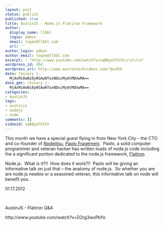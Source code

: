 ```yaml
---
layout: post
status: publish
published: true
title: AustinJS - Node.js Flatiron Framework
author:
  display_name: llbbl
  login: admin
  email: logan@llbbl.com
  url: ''
author_login: admin
author_email: logan@llbbl.com
excerpt: ! "http://www.youtube.com/watch?v=vqB8yelF5tk\r\n\r\n"
wordpress_id: 454
wordpress_url: http://www.austintechvideos.com/?p=454
date: !binary |-
  MjAxMi0wNi0yNSAwNToxNDozMyAtMDUwMA==
date_gmt: !binary |-
  MjAxMi0wNi0yNSAwNToxNDozMyAtMDUwMA==
categories:
- AustinJS
tags:
- austinjs
- nodejs
- node
comments: []
videoid: vqB8yelF5tk
---
```

<p>This month we have a special guest flying in from New York City – the CTO and co-founder of
<a href="http://jit.su">Nodejitsu</a>, <a href="http://twitter.com/hij1nx">Paolo Fragemeni</a>.  Paolo, a solid
computer programmer and veteran hacker has written loads of node.js code including the a significant portion
dedicated to the node.js framework, <a href="http://flatironjs.com/">Flatiron</a>.</p>
<p>Node.js.  What is it?!!  How does it work?!!  Paolo will be giving an informative talk on just that –
the anatomy of node.js.  So whether you are are node.js newbie or a seasoned veteran, this informative talk
on node will benefit you.</p>
<p>01.17.2012</p>
<p>&nbsp;</p>
<p>AustinJS - Flatiron Q&amp;A</p>
<p>http://www.youtube.com/watch?v=D2rg3wxPbYo</p>
